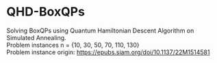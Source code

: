 # QHD-BoxQPs
Solving BoxQPs using Quantum Hamiltonian Descent Algorithm on Simulated Annealing. 
<br>
Problem instances n = {10, 30, 50, 70, 110, 130} 
<br>
Problem instance origin: https://epubs.siam.org/doi/10.1137/22M1514581
